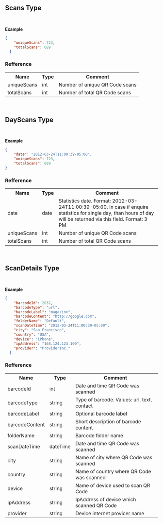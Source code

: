 Scans Type
-----------

<br/>

**Example**

```json
{
    "uniqueScans": 723,
    "totalScans": 689
  }
```

### Refference

<table>
    <tr>
      <th>Name</th>
      <th>Type</th>
      <th>Comment</th>
    </tr>
    <tr>
        <td>uniqueScans</td>
        <td>int</td>
        <td>Number of unique QR Code scans</td>
    </tr>
    <tr>
        <td>totalScans</td>
        <td>int</td>
        <td>Number of total QR Code scans</td>
    </tr>
</table>
<br />

DayScans Type
---

<br/>

**Example**

```json
{
    "date": "2012-03-24T11:00:39-05:00",
    "uniqueScans": 723,
    "totalScans": 689
}
```

### Refference

<table>
    <tr>
      <th>Name</th>
      <th>Type</th>
      <th>Comment</th>
    </tr>
    <tr>
        <td>date</td>
        <td>date</td>
        <td>Statistics date. Format: 2012-03-24T11:00:39-05:00. In case if enquire statistics for single day, than hours of day will be returned via this field. Format: 3 PM </td>
    </tr>
    <tr>
        <td>uniqueScans</td>
        <td>int</td>
        <td>Number of unique QR Code scans</td>
    </tr>
    <tr>
        <td>totalScans</td>
        <td>int</td>
        <td>Number of total QR Code scans</td>
    </tr>
</table>

<br />

ScanDetails Type
---

<br/>

**Example**

```json
{
    "barcodeId": 2032,
    "barcodeType": "url",
    "barcodeLabel": "magazine",
    "barcodeContent": "http://google.com",
    "folderName": "Default",
    "scanDateTime": "2012-03-24T11:00:39-05:00",
    "city": "San Francisco",
    "country": "USA",
    "device": "iPhone",
    "ipAddress": "168.124.123.100",
    "provider": "ProviderInc."
  }
```

### Refference

<table>
    <tr>
      <th>Name</th>
      <th>Type</th>
      <th>Comment</th>
    </tr>
    <tr>
        <td>barcodeId</td>
        <td>int</td>
        <td>Date and time QR Code was scanned</td>
    </tr>
    <tr>
        <td>barcodeType</td>
        <td>string</td>
        <td>Type of barcode. Values: url, text, contact</td>
    </tr>
    <tr>
        <td>barcodeLabel</td>
        <td>string</td>
        <td>Optional barcode label</td>
    </tr>
    <tr>
        <td>barcodeContent</td>
        <td>string</td>
        <td>Short description of barcode content</td>
    </tr>
    <tr>
        <td>folderName</td>
        <td>string</td>
        <td>Barcode folder name</td>
    </tr>
    <tr>
        <td>scanDateTime</td>
        <td>dateTime</td>
        <td>Date and time QR Code was scanned</td>
    </tr>
    <tr>
        <td>city</td>
        <td>string</td>
        <td>Name of city where QR Code was scanned</td>
    </tr>
    <tr>
        <td>country</td>
        <td>string</td>
        <td>Name of country where QR Code was scanned</td>
    </tr>
    <tr>
        <td>device</td>
        <td>string</td>
        <td>Name of device used to scan QR Code</td>
    </tr>
    <tr>
        <td>ipAddress</td>
        <td>string</td>
        <td>IpAddress of device which scanned QR Code</td>
    </tr>
    <tr>
        <td>provider</td>
        <td>string</td>
        <td>Device internet provicer name</td>
    </tr>
</table>

